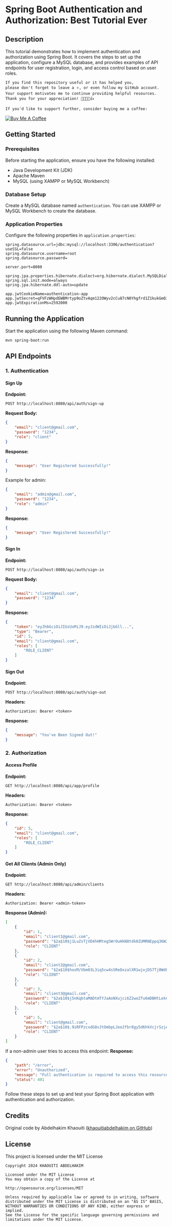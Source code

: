 # Spring Boot Authentication and Authorization: Best Tutorial Ever

## Description
This tutorial demonstrates how to implement authentication and authorization using Spring Boot. It covers the steps to set up the application, configure a MySQL database, and provides examples of API endpoints for user registration, login, and access control based on user roles.

```
If you find this repository useful or it has helped you,
please don't forget to leave a ⭐️, or even follow my GitHub account.
Your support motivates me to continue providing helpful resources.
Thank you for your appreciation! 🌟🚀💖😊👍

If you'd like to support further, consider buying me a coffee:
```
[![Buy Me A Coffee](https://img.shields.io/badge/Buy%20Me%20A%20Coffee--yellow.svg?style=for-the-badge&logo=buy-me-a-coffee)](https://www.buymeacoffee.com/kh.abdelhakim)

## Getting Started

### Prerequisites
Before starting the application, ensure you have the following installed:
- Java Development Kit (JDK)
- Apache Maven
- MySQL (using XAMPP or MySQL Workbench)

### Database Setup
Create a MySQL database named `authentication`. You can use XAMPP or MySQL Workbench to create the database.

### Application Properties
Configure the following properties in `application.properties`:

```properties
spring.datasource.url=jdbc:mysql://localhost:3306/authentication?useSSL=false
spring.datasource.username=root
spring.datasource.password=

server.port=8080

spring.jpa.properties.hibernate.dialect=org.hibernate.dialect.MySQLDialect
spring.sql.init.mode=always
spring.jpa.hibernate.ddl-auto=update

app.jwtCookieName=authentication-app
app.jwtSecret=qFVFzWHpdEWBMrtyp9oZtvAqm122OWyv2cCu87cN0Yhgfrd1Z1kukGmOJkX9deBU43Wyz3GTRegYNQrj7mQmj5
app.jwtExpirationMs=2592000
```

## Running the Application
Start the application using the following Maven command:
```bash
mvn spring-boot:run
```

## API Endpoints

### 1. Authentication

#### Sign Up
**Endpoint:**
```http
POST http://localhost:8080/api/auth/sign-up
```
**Request Body:**
```json
{
    "email": "client@gmail.com",
    "password": "1234",
    "role": "client"
}
```
**Response:**
```json
{
    "message": "User Registered Successfully!"
}
```

Example for admin:
```json
{
    "email": "admin@gmail.com",
    "password": "1234",
    "role": "admin"
}
```
**Response:**
```json
{
    "message": "User Registered Successfully!"
}
```

#### Sign In
**Endpoint:**
```http
POST http://localhost:8080/api/auth/sign-in
```
**Request Body:**
```json
{
    "email": "client@gmail.com",
    "password": "1234"
}
```
**Response:**
```json
{
    "token": "eyJhbGciOiJIUzUxMiJ9.eyJzdWIiOiJjbGll...",
    "type": "Bearer",
    "id": 5,
    "email": "client@gmail.com",
    "roles": [
        "ROLE_CLIENT"
    ]
}
```

#### Sign Out
**Endpoint:**
```http
POST http://localhost:8080/api/auth/sign-out
```
**Headers:**
```
Authorization: Bearer <token>
```
**Response:**
```json
{
    "message": "You've Been Signed Out!"
}
```

### 2. Authorization

#### Access Profile
**Endpoint:**
```http
GET http://localhost:8080/api/app/profile
```
**Headers:**
```
Authorization: Bearer <token>
```
**Response:**
```json
{
    "id": 5,
    "email": "client@gmail.com",
    "roles": [
        "ROLE_CLIENT"
    ]
}
```

#### Get All Clients (Admin Only)
**Endpoint:**
```http
GET http://localhost:8080/api/admin/clients
```
**Headers:**
```
Authorization: Bearer <admin-token>
```
**Response (Admin):**
```json
[
    {
        "id": 1,
        "email": "client1@gmail.com",
        "password": "$2a$10$j1LuZsTjVD4hHMtegSWrOuHkN8tdk0ZUMRNEppq36W2mqk3uDDnXW",
        "role": "CLIENT"
    },
    {
        "id": 2,
        "email": "client2@gmail.com",
        "password": "$2a$10$hosM/Vbm03L3iq5cw4sSReOxzalXR1wjxjDS7Tj0WdFp5TbHTsDoi",
        "role": "CLIENT"
    },
    {
        "id": 3,
        "email": "client3@gmail.com",
        "password": "$2a$10$j5nKqbtaMADtmTYJaAoNXujci6Z2woZfu6mDBHtLekCmbbrwC37/O",
        "role": "CLIENT"
    },
    {
        "id": 5,
        "email": "client@gmail.com",
        "password": "$2a$10$.9iRFPzcxdG8vJtOmbpLJeo2fbr8gy5d6hkVcjrSzjAFRQJgPN5ee",
        "role": "CLIENT"
    }
]
```

If a non-admin user tries to access this endpoint:
**Response:**
```json
{
    "path": "/error",
    "error": "Unauthorized",
    "message": "Full authentication is required to access this resource",
    "status": 401
}
```

Follow these steps to set up and test your Spring Boot application with authentication and authorization.


## Credits

Original code by Abdelhakim Khaouiti ([khaouitiabdelhakim on GitHub](https://github.com/khaouitiabdelhakim))

## License
This project is licensed under the MIT License 

```
Copyright 2024 KHAOUITI ABDELHAKIM

Licensed under the MIT License
You may obtain a copy of the License at

http://opensource.org/licenses/MIT

Unless required by applicable law or agreed to in writing, software
distributed under the MIT License is distributed on an "AS IS" BASIS,
WITHOUT WARRANTIES OR CONDITIONS OF ANY KIND, either express or implied.
See the License for the specific language governing permissions and
limitations under the MIT License.
```

